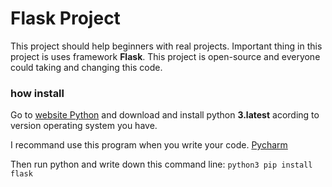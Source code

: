 # Flask Project 

This project should help beginners with real projects.
Important thing in this project is uses framework **Flask**.
This project is open-source and everyone could taking and changing this code.


### how install

Go to [website Python](https://www.python.org/downloads/)
and download and install python **3.latest**
acording to version operating system you have.


I recommand use this program when you write your code.
[Pycharm](https://www.jetbrains.com/pycharm/download/#section=windows)
 


Then run python and write down this command line: 
`python3 pip install flask`






